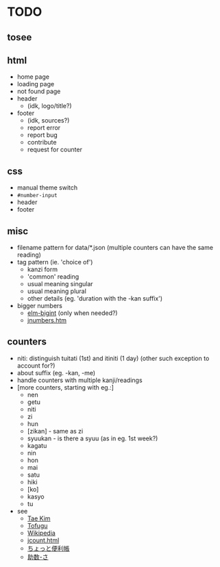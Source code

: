 # TODO

## tosee

## html
* home page
* loading page
* not found page
* header
  - (idk, logo/title?)
* footer
  - (idk, sources?)
  - report error
  - report bug
  - contribute
  - request for counter

## css
* manual theme switch
* `#number-input`
* header
* footer

## misc
* filename pattern for data/*.json (multiple counters can have the same reading)
* tag pattern (ie. 'choice of')
  - kanzi form
  - 'common' reading
  - usual meaning singular
  - usual meaning plural
  - other details (eg. 'duration with the -kan suffix')
* bigger numbers
  - [elm-bigint](https://package.elm-lang.org/packages/cmditch/elm-bigint/latest/) (only when needed?)
  - [jnumbers.htm](https://www.trussel.com/jnumbers.htm)

## counters
* niti: distinguish tuitati (1st) and itiniti (1 day) (other such exception to account for?)
* about suffix (eg. -kan, -me)
* handle counters with multiple kanji/readings
* [more counters, starting with eg.:]
  - nen
  - getu
  - niti
  - zi
  - hun
  - [zikan] - same as zi
  - syuukan - is there a syuu (as in eg. 1st week?)
  - kagatu
  - nin
  - hon
  - mai
  - satu
  - hiki
  - [ko]
  - kasyo
  - tu
* see
  - [Tae Kim](http://guidetojapanese.org/learn/grammar/numbers)
  - [Tofugu](https://www.tofugu.com/japanese/japanese-counters-list/)
  - [Wikipedia](https://en.wikipedia.org/wiki/Japanese_counter_word)
  - [jcount.html](https://www.trussel.com/jcount.htm)
  - [ちょっと便利帳](https://www.benricho.org/kazu/kazu_riyou.html)
  - [助数-さ](https://hiramatu-hifuka.com/onyak/onyak2/josu-sa.html)
